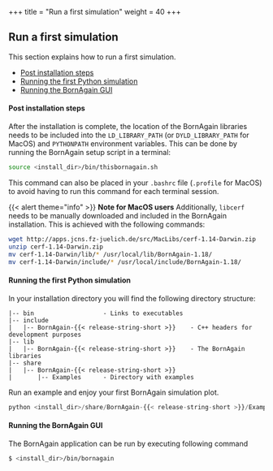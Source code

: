 +++
title = "Run a first simulation"
weight = 40
+++

## Run a first simulation

This section explains how to run a first simulation.

* [Post installation steps](#post-installation-steps")
* [Running the first Python simulation](#running-the-first-python-simulation")
* [Running the BornAgain GUI](#running-the-borngain-gui")

#### Post installation steps

After the installation is complete, the location of the BornAgain libraries needs to be included into the `LD_LIBRARY_PATH` (or `DYLD_LIBRARY_PATH` for MacOS) and `PYTHONPATH` environment variables. This can be done by running the BornAgain setup script in a terminal:

```bash
source <install_dir>/bin/thisbornagain.sh
```

This command can also be placed in your `.bashrc` file (`.profile` for MacOS) to avoid having to run this command for each terminal session.

{{< alert theme="info" >}}
**Note for MacOS users**
Additionally, `libcerf` needs to be manually downloaded and included in the BornAgain installation. 
This is achieved with the following commands: 

```bash
wget http://apps.jcns.fz-juelich.de/src/MacLibs/cerf-1.14-Darwin.zip
unzip cerf-1.14-Darwin.zip
mv cerf-1.14-Darwin/lib/* /usr/local/lib/BornAgain-1.18/
mv cerf-1.14-Darwin/include/* /usr/local/include/BornAgain-1.18/
```

#### Running the first Python simulation

In your installation directory you will find the following directory structure:

```
|-- bin                   - Links to executables
|-- include
|   |-- BornAgain-{{< release-string-short >}}    - C++ headers for development purposes
|-- lib
|   |-- BornAgain-{{< release-string-short >}}    - The BornAgain libraries
|-- share
|   |-- BornAgain-{{< release-string-short >}}
|       |-- Examples      - Directory with examples
```

Run an example and enjoy your first BornAgain simulation plot.

```python
python <install_dir>/share/BornAgain-{{< release-string-short >}}/Examples/python/simulation/ex01_BasicParticles/CylindersAndPrisms.py
```
 
#### Running the BornAgain GUI

The BornAgain application can be run by executing following command
```bash
$ <install_dir>/bin/bornagain
```

